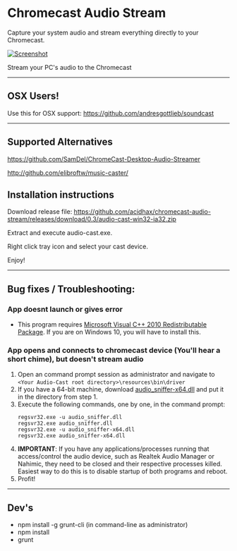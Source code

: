 # Chromecast Audio Stream
Capture your system audio and stream everything directly to your Chromecast.

[![Screenshot](https://s3.amazonaws.com/matbee.com/audio-cast.png)](https://s3.amazonaws.com/matbee.com/audio-cast.png)

Stream your PC's audio to the Chromecast

---

## OSX Users!

Use this for OSX support: https://github.com/andresgottlieb/soundcast

---

## Supported Alternatives
https://github.com/SamDel/ChromeCast-Desktop-Audio-Streamer

http://github.com/elibroftw/music-caster/

## Installation instructions

Download release file: https://github.com/acidhax/chromecast-audio-stream/releases/download/0.3/audio-cast-win32-ia32.zip

Extract and execute audio-cast.exe.

Right click tray icon and select your cast device.

Enjoy!

----

## Bug fixes / Troubleshooting:

### App doesnt launch or gives error
- This program requires [Microsoft Visual C++ 2010 Redistributable Package](https://www.microsoft.com/en-us/download/details.aspx?id=5555). If you are on Windows 10, you will have to install this.

### App opens and connects to chromecast device (You'll hear a short chime), but doesn't stream audio
1. Open an command prompt session as administrator and navigate to `<Your Audio-Cast root directory>\resources\bin\driver`
2. If you have a 64-bit machine, download [audio_sniffer-x64.dll](https://github.com/rdp/virtual-audio-capture-grabber-device/tree/master/source_code/x64/Release) and put it in the directory from step 1. 
3. Execute the following commands, one by one, in the command prompt: 
   ```
   regsvr32.exe -u audio_sniffer.dll
   regsvr32.exe audio_sniffer.dll
   regsvr32.exe -u audio_sniffer-x64.dll
   regsvr32.exe audio_sniffer-x64.dll
   ```
4. **IMPORTANT**: If you have any applications/processes running that access/control the audio device, such as Realtek Audio Manager or Nahimic, they need to be closed and their respective processes killed. Easiest way to do this is to disable startup of both programs and reboot. 
5. Profit! 

---

## Dev's

- npm install -g grunt-cli (in command-line as administrator)
- npm install
- grunt

